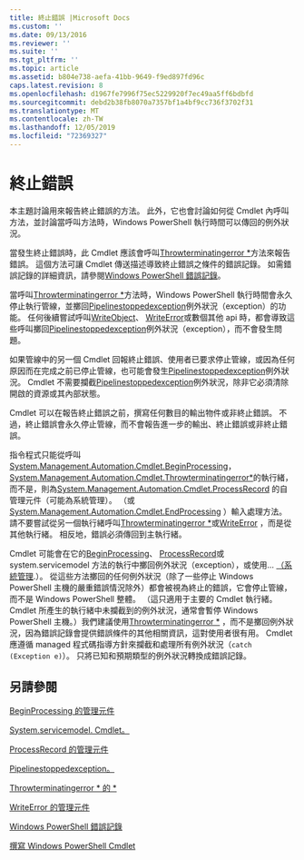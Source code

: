 ```yaml
---
title: 終止錯誤 |Microsoft Docs
ms.custom: ''
ms.date: 09/13/2016
ms.reviewer: ''
ms.suite: ''
ms.tgt_pltfrm: ''
ms.topic: article
ms.assetid: b804e738-aefa-41bb-9649-f9ed897fd96c
caps.latest.revision: 8
ms.openlocfilehash: d1967fe7996f75ec5229920f7ec49aa5ff6bdbfd
ms.sourcegitcommit: debd2b38fb8070a7357bf1a4bf9cc736f3702f31
ms.translationtype: MT
ms.contentlocale: zh-TW
ms.lasthandoff: 12/05/2019
ms.locfileid: "72369327"
---
```

# <a name="terminating-errors"></a>終止錯誤

本主題討論用來報告終止錯誤的方法。 此外，它也會討論如何從 Cmdlet 內呼叫方法，並討論當呼叫方法時，Windows PowerShell 執行時間可以傳回的例外狀況。

當發生終止錯誤時，此 Cmdlet 應該會呼叫[Throwterminatingerror *](/dotnet/api/System.Management.Automation.Cmdlet.ThrowTerminatingError)方法來報告錯誤。 這個方法可讓 Cmdlet 傳送描述導致終止錯誤之條件的錯誤記錄。 如需錯誤記錄的詳細資訊，請參閱[Windows PowerShell 錯誤記錄](./windows-powershell-error-records.md)。

當呼叫[Throwterminatingerror *](/dotnet/api/System.Management.Automation.Cmdlet.ThrowTerminatingError)方法時，Windows PowerShell 執行時間會永久停止執行管線，並擲回[Pipelinestoppedexception](/dotnet/api/System.Management.Automation.PipelineStoppedException)例外狀況（exception）的功能。 任何後續嘗試呼叫[WriteObject](/dotnet/api/System.Management.Automation.Cmdlet.WriteObject)、 [WriteError](/dotnet/api/System.Management.Automation.Cmdlet.WriteError)或數個其他 api 時，都會導致這些呼叫擲回[Pipelinestoppedexception](/dotnet/api/System.Management.Automation.PipelineStoppedException)例外狀況（exception），而不會發生問題。

如果管線中的另一個 Cmdlet 回報終止錯誤、使用者已要求停止管線，或因為任何原因而在完成之前已停止管線，也可能會發生[Pipelinestoppedexception](/dotnet/api/System.Management.Automation.PipelineStoppedException)例外狀況。 Cmdlet 不需要攔截[Pipelinestoppedexception](/dotnet/api/System.Management.Automation.PipelineStoppedException)例外狀況，除非它必須清除開啟的資源或其內部狀態。

Cmdlet 可以在報告終止錯誤之前，撰寫任何數目的輸出物件或非終止錯誤。 不過，終止錯誤會永久停止管線，而不會報告進一步的輸出、終止錯誤或非終止錯誤。

指令程式只能從呼叫[System.Management.Automation.Cmdlet.BeginProcessing](/dotnet/api/System.Management.Automation.Cmdlet.BeginProcessing)， [System.Management.Automation.Cmdlet.Throwterminatingerror*](/dotnet/api/System.Management.Automation.Cmdlet.ThrowTerminatingError)的執行緒，而不是，則為[System.Management.Automation.Cmdlet.ProcessRecord](/dotnet/api/System.Management.Automation.Cmdlet.ProcessRecord) 的自管理元件（可能為系統管理）。 （或[System.Management.Automation.Cmdlet.EndProcessing](/dotnet/api/System.Management.Automation.Cmdlet.EndProcessing) ）輸入處理方法。 請不要嘗試從另一個執行緒呼叫[Throwterminatingerror *](/dotnet/api/System.Management.Automation.Cmdlet.ThrowTerminatingError)或[WriteError](/dotnet/api/System.Management.Automation.Cmdlet.WriteError) ，而是從其他執行緒。 相反地，錯誤必須傳回到主執行緒。

Cmdlet 可能會在它的[BeginProcessing](/dotnet/api/System.Management.Automation.Cmdlet.BeginProcessing)、 [ProcessRecord](/dotnet/api/System.Management.Automation.Cmdlet.ProcessRecord)或 system.servicemodel 方法的執行中擲回例外狀況（exception），或使用... [（系統管理](/dotnet/api/System.Management.Automation.Cmdlet.EndProcessing).）。 從這些方法擲回的任何例外狀況（除了一些停止 Windows PowerShell 主機的嚴重錯誤情況除外）都會被視為終止的錯誤，它會停止管線，而不是 Windows PowerShell 整體。 （這只適用于主要的 Cmdlet 執行緒。 Cmdlet 所產生的執行緒中未攔截到的例外狀況，通常會暫停 Windows PowerShell 主機。）我們建議使用[Throwterminatingerror *](/dotnet/api/System.Management.Automation.Cmdlet.ThrowTerminatingError) ，而不是擲回例外狀況，因為錯誤記錄會提供錯誤條件的其他相關資訊，這對使用者很有用。 Cmdlet 應遵循 managed 程式碼指導方針來攔截和處理所有例外狀況（`catch (Exception e)`）。 只將已知和預期類型的例外狀況轉換成錯誤記錄。

## <a name="see-also"></a>另請參閱

[BeginProcessing 的管理元件](/dotnet/api/System.Management.Automation.Cmdlet.BeginProcessing)

[System.servicemodel. Cmdlet。](/dotnet/api/System.Management.Automation.Cmdlet.EndProcessing)

[ProcessRecord 的管理元件](/dotnet/api/System.Management.Automation.Cmdlet.ProcessRecord)

[Pipelinestoppedexception。](/dotnet/api/System.Management.Automation.PipelineStoppedException)

[Throwterminatingerror * 的 *](/dotnet/api/System.Management.Automation.Cmdlet.ThrowTerminatingError)

[WriteError 的管理元件](/dotnet/api/System.Management.Automation.Cmdlet.WriteError)

[Windows PowerShell 錯誤記錄](./windows-powershell-error-records.md)

[撰寫 Windows PowerShell Cmdlet](./writing-a-windows-powershell-cmdlet.md)
